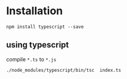 # Installation

```
npm install typescript --save
```

## using typescript

compile `*.ts` to `*.js`

```
./node_modules/typescript/bin/tsc  index.ts
```